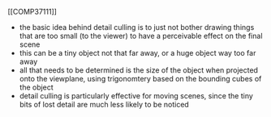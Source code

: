 [[COMP37111]]

- the basic idea behind detail culling is to just not bother drawing things that are too small (to the viewer) to have a perceivable effect on the final scene
- this can be a tiny object not that far away, or a huge object way too far away
- all that needs to be determined is the size of the object when projected onto the viewplane, using trigonomtery based on the bounding cubes of the object
- detail culling is particularly effective for moving scenes, since the tiny bits of lost detail are much less likely to be noticed